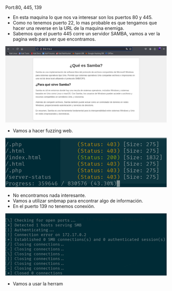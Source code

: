 Port:80, 445, 139

- En esta maquina lo que nos va interesar son los puertos 80  y 445. 
- Como no tenemos puerto 22, lo mas probable es que tengamos que hacer una reverse en la URL de la maquina enemiga.
- Sabemos que el puerto 445 corre un servidor SAMBA, vamos a ver la pagina web para ver que encontramos.

![](Ciberseguridad/Imagenes2/Pasted%20image%2020250328175620.png)

- Vamos a hacer fuzzing web.

![](Ciberseguridad/Imagenes2/Pasted%20image%2020250328175951.png)

- No encontramos nada interesante. 
- Vamos a utilizar smbmap para encontrar algo de información.
- En el puerto 139 no tenemos conexión.


![](Ciberseguridad/Imagenes2/Pasted%20image%2020250328180208.png)

- Vamos a usar la herram